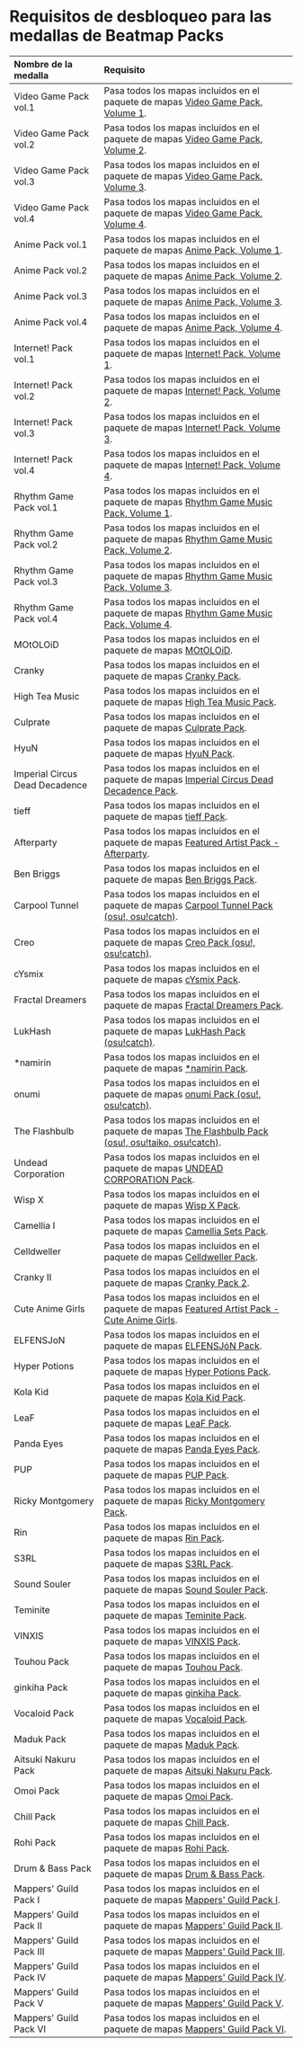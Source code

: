 # Requisitos de desbloqueo para las medallas de Beatmap Packs

| Nombre de la medalla | Requisito |
| :-- | :-- |
| Video Game Pack vol.1 | Pasa todos los mapas incluidos en el paquete de mapas [Video Game Pack, Volume 1](https://osu.ppy.sh/beatmaps/packs/40).  |
| Video Game Pack vol.2 | Pasa todos los mapas incluidos en el paquete de mapas [Video Game Pack, Volume 2](https://osu.ppy.sh/beatmaps/packs/48). |
| Video Game Pack vol.3 | Pasa todos los mapas incluidos en el paquete de mapas [Video Game Pack, Volume 3](https://osu.ppy.sh/beatmaps/packs/70). |
| Video Game Pack vol.4 | Pasa todos los mapas incluidos en el paquete de mapas [Video Game Pack, Volume 4](https://osu.ppy.sh/beatmaps/packs/364). |
| Anime Pack vol.1 | Pasa todos los mapas incluidos en el paquete de mapas [Anime Pack, Volume 1](https://osu.ppy.sh/beatmaps/packs/43). |
| Anime Pack vol.2 | Pasa todos los mapas incluidos en el paquete de mapas [Anime Pack, Volume 2](https://osu.ppy.sh/beatmaps/packs/49). |
| Anime Pack vol.3 | Pasa todos los mapas incluidos en el paquete de mapas [Anime Pack, Volume 3](https://osu.ppy.sh/beatmaps/packs/207). |
| Anime Pack vol.4 | Pasa todos los mapas incluidos en el paquete de mapas [Anime Pack, Volume 4](https://osu.ppy.sh/beatmaps/packs/363). |
| Internet! Pack vol.1 | Pasa todos los mapas incluidos en el paquete de mapas [Internet! Pack, Volume 1](https://osu.ppy.sh/beatmaps/packs/42). |
| Internet! Pack vol.2 | Pasa todos los mapas incluidos en el paquete de mapas [Internet! Pack, Volume 2](https://osu.ppy.sh/beatmaps/packs/93). |
| Internet! Pack vol.3 | Pasa todos los mapas incluidos en el paquete de mapas [Internet! Pack, Volume 3](https://osu.ppy.sh/beatmaps/packs/209). |
| Internet! Pack vol.4 | Pasa todos los mapas incluidos en el paquete de mapas [Internet! Pack, Volume 4](https://osu.ppy.sh/beatmaps/packs/366). |
| Rhythm Game Pack vol.1 | Pasa todos los mapas incluidos en el paquete de mapas [Rhythm Game Music Pack, Volume 1](https://osu.ppy.sh/beatmaps/packs/41). |
| Rhythm Game Pack vol.2 | Pasa todos los mapas incluidos en el paquete de mapas [Rhythm Game Music Pack, Volume 2](https://osu.ppy.sh/beatmaps/packs/94). |
| Rhythm Game Pack vol.3 | Pasa todos los mapas incluidos en el paquete de mapas [Rhythm Game Music Pack, Volume 3](https://osu.ppy.sh/beatmaps/packs/208). |
| Rhythm Game Pack vol.4 | Pasa todos los mapas incluidos en el paquete de mapas [Rhythm Game Music Pack, Volume 4](https://osu.ppy.sh/beatmaps/packs/365). |
| MOtOLOiD | Pasa todos los mapas incluidos en el paquete de mapas [MOtOLOiD](https://osu.ppy.sh/beatmaps/packs/1284). |
| Cranky | Pasa todos los mapas incluidos en el paquete de mapas [Cranky Pack](https://osu.ppy.sh/beatmaps/packs/1437). |
| High Tea Music | Pasa todos los mapas incluidos en el paquete de mapas [High Tea Music Pack](https://osu.ppy.sh/beatmaps/packs/1480). |
| Culprate | Pasa todos los mapas incluidos en el paquete de mapas [Culprate Pack](https://osu.ppy.sh/beatmaps/packs/1535). |
| HyuN | Pasa todos los mapas incluidos en el paquete de mapas [HyuN Pack](https://osu.ppy.sh/beatmaps/packs/1581). |
| Imperial Circus Dead Decadence | Pasa todos los mapas incluidos en el paquete de mapas [Imperial Circus Dead Decadence Pack](https://osu.ppy.sh/beatmaps/packs/1688). |
| tieff | Pasa todos los mapas incluidos en el paquete de mapas [tieff Pack](https://osu.ppy.sh/beatmaps/packs/1649). |
| Afterparty | Pasa todos los mapas incluidos en el paquete de mapas [Featured Artist Pack - Afterparty](https://osu.ppy.sh/beatmaps/packs/1542). |
| Ben Briggs | Pasa todos los mapas incluidos en el paquete de mapas [Ben Briggs Pack](https://osu.ppy.sh/beatmaps/packs/1687). |
| Carpool Tunnel | Pasa todos los mapas incluidos en el paquete de mapas [Carpool Tunnel Pack (osu!, osu!catch)](https://osu.ppy.sh/beatmaps/packs/1805). |
| Creo | Pasa todos los mapas incluidos en el paquete de mapas [Creo Pack (osu!, osu!catch)](https://osu.ppy.sh/beatmaps/packs/1807). |
| cYsmix | Pasa todos los mapas incluidos en el paquete de mapas [cYsmix Pack](https://osu.ppy.sh/beatmaps/packs/1808). |
| Fractal Dreamers | Pasa todos los mapas incluidos en el paquete de mapas [Fractal Dreamers Pack](https://osu.ppy.sh/beatmaps/packs/1809). |
| LukHash | Pasa todos los mapas incluidos en el paquete de mapas [LukHash Pack (osu!catch)](https://osu.ppy.sh/beatmaps/packs/1758). |
| \*namirin | Pasa todos los mapas incluidos en el paquete de mapas [\*namirin Pack](https://osu.ppy.sh/beatmaps/packs/1704). |
| onumi | Pasa todos los mapas incluidos en el paquete de mapas [onumi Pack (osu!, osu!catch)](https://osu.ppy.sh/beatmaps/packs/1804). |
| The Flashbulb | Pasa todos los mapas incluidos en el paquete de mapas [The Flashbulb Pack (osu!, osu!taiko, osu!catch)](https://osu.ppy.sh/beatmaps/packs/1762). |
| Undead Corporation | Pasa todos los mapas incluidos en el paquete de mapas [UNDEAD CORPORATION Pack](https://osu.ppy.sh/beatmaps/packs/1810). |
| Wisp X | Pasa todos los mapas incluidos en el paquete de mapas [Wisp X Pack](https://osu.ppy.sh/beatmaps/packs/1806). |
| Camellia I | Pasa todos los mapas incluidos en el paquete de mapas [Camellia Sets Pack](https://osu.ppy.sh/beatmaps/packs/2051). |
| Celldweller | Pasa todos los mapas incluidos en el paquete de mapas [Celldweller Pack](https://osu.ppy.sh/beatmaps/packs/2040). |
| Cranky II | Pasa todos los mapas incluidos en el paquete de mapas [Cranky Pack 2](https://osu.ppy.sh/beatmaps/packs/2049). |
| Cute Anime Girls | Pasa todos los mapas incluidos en el paquete de mapas [Featured Artist Pack - Cute Anime Girls](https://osu.ppy.sh/beatmaps/packs/2031). |
| ELFENSJoN | Pasa todos los mapas incluidos en el paquete de mapas [ELFENSJóN Pack](https://osu.ppy.sh/beatmaps/packs/2047). |
| Hyper Potions | Pasa todos los mapas incluidos en el paquete de mapas [Hyper Potions Pack](https://osu.ppy.sh/beatmaps/packs/2037). |
| Kola Kid | Pasa todos los mapas incluidos en el paquete de mapas [Kola Kid Pack](https://osu.ppy.sh/beatmaps/packs/2044). |
| LeaF | Pasa todos los mapas incluidos en el paquete de mapas [LeaF Pack](https://osu.ppy.sh/beatmaps/packs/2039). |
| Panda Eyes | Pasa todos los mapas incluidos en el paquete de mapas [Panda Eyes Pack](https://osu.ppy.sh/beatmaps/packs/2043). |
| PUP | Pasa todos los mapas incluidos en el paquete de mapas [PUP Pack](https://osu.ppy.sh/beatmaps/packs/2048). |
| Ricky Montgomery | Pasa todos los mapas incluidos en el paquete de mapas [Ricky Montgomery Pack](https://osu.ppy.sh/beatmaps/packs/2046). |
| Rin | Pasa todos los mapas incluidos en el paquete de mapas [Rin Pack](https://osu.ppy.sh/beatmaps/packs/1759). |
| S3RL | Pasa todos los mapas incluidos en el paquete de mapas [S3RL Pack](https://osu.ppy.sh/beatmaps/packs/2045). |
| Sound Souler | Pasa todos los mapas incluidos en el paquete de mapas [Sound Souler Pack](https://osu.ppy.sh/beatmaps/packs/2038). |
| Teminite | Pasa todos los mapas incluidos en el paquete de mapas [Teminite Pack](https://osu.ppy.sh/beatmaps/packs/2042). |
| VINXIS | Pasa todos los mapas incluidos en el paquete de mapas [VINXIS Pack](https://osu.ppy.sh/beatmaps/packs/2041). |
| Touhou Pack | Pasa todos los mapas incluidos en el paquete de mapas [Touhou Pack](https://osu.ppy.sh/beatmaps/packs/T106). |
| ginkiha Pack | Pasa todos los mapas incluidos en el paquete de mapas [ginkiha Pack](https://osu.ppy.sh/beatmaps/packs/A75). |
| Vocaloid Pack | Pasa todos los mapas incluidos en el paquete de mapas [Vocaloid Pack](https://osu.ppy.sh/beatmaps/packs/T107). |
| Maduk Pack | Pasa todos los mapas incluidos en el paquete de mapas [Maduk Pack](https://osu.ppy.sh/beatmaps/packs/A77). |
| Aitsuki Nakuru Pack | Pasa todos los mapas incluidos en el paquete de mapas [Aitsuki Nakuru Pack](https://osu.ppy.sh/beatmaps/packs/A78). |
| Omoi Pack | Pasa todos los mapas incluidos en el paquete de mapas [Omoi Pack](https://osu.ppy.sh/beatmaps/packs/A82). |
| Chill Pack | Pasa todos los mapas incluidos en el paquete de mapas [Chill Pack](https://osu.ppy.sh/beatmaps/packs/T108). |
| Rohi Pack | Pasa todos los mapas incluidos en el paquete de mapas [Rohi Pack](https://osu.ppy.sh/beatmaps/packs/F2). |
| Drum & Bass Pack | Pasa todos los mapas incluidos en el paquete de mapas [Drum & Bass Pack](https://osu.ppy.sh/beatmaps/packs/T109). |
| Mappers' Guild Pack I | Pasa todos los mapas incluidos en el paquete de mapas [Mappers' Guild Pack I](https://osu.ppy.sh/beatmaps/packs/1365). |
| Mappers' Guild Pack II | Pasa todos los mapas incluidos en el paquete de mapas [Mappers' Guild Pack II](https://osu.ppy.sh/beatmaps/packs/1450). |
| Mappers' Guild Pack III | Pasa todos los mapas incluidos en el paquete de mapas [Mappers' Guild Pack III](https://osu.ppy.sh/beatmaps/packs/1689). |
| Mappers' Guild Pack IV | Pasa todos los mapas incluidos en el paquete de mapas [Mappers' Guild Pack IV](https://osu.ppy.sh/beatmaps/packs/1757). |
| Mappers' Guild Pack V | Pasa todos los mapas incluidos en el paquete de mapas [Mappers' Guild Pack V](https://osu.ppy.sh/beatmaps/packs/2032). |
| Mappers' Guild Pack VI | Pasa todos los mapas incluidos en el paquete de mapas [Mappers' Guild Pack VI](https://osu.ppy.sh/beatmaps/packs/2033). |
